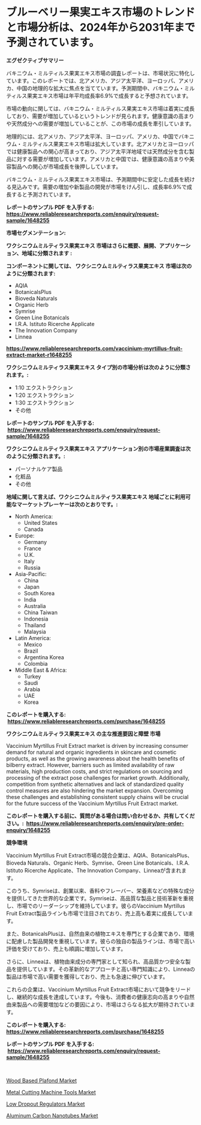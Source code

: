 <p><h1>ブルーベリー果実エキス市場のトレンドと市場分析は、2024年から2031年まで予測されています。</h1></p><p><strong>エグゼクティブサマリー</strong></p>
<p><p>バキニウム・ミルティルス果実エキス市場の調査レポートは、市場状況に特化しています。このレポートでは、北アメリカ、アジア太平洋、ヨーロッパ、アメリカ、中国の地理的な拡大に焦点を当てています。予測期間中、バキニウム・ミルティルス果実エキス市場は年平均成長率6.9%で成長すると予想されています。</p><p>市場の動向に関しては、バキニウム・ミルティルス果実エキス市場は着実に成長しており、需要が増加しているというトレンドが見られます。健康意識の高まりや天然成分への需要が増加していることが、この市場の成長を牽引しています。</p><p>地理的には、北アメリカ、アジア太平洋、ヨーロッパ、アメリカ、中国でバキニウム・ミルティルス果実エキス市場は拡大しています。北アメリカとヨーロッパでは健康製品への関心が高まっており、アジア太平洋地域では天然成分を含む製品に対する需要が増加しています。アメリカと中国では、健康意識の高まりや美容製品への関心が市場成長を後押ししています。</p><p>バキニウム・ミルティルス果実エキス市場は、予測期間中に安定した成長を続ける見込みです。需要の増加や新製品の開発が市場をけん引し、成長率6.9%で成長すると予測されています。</p></p>
<p><strong>レポートのサンプル PDF を入手する: <a href="https://www.reliableresearchreports.com/enquiry/request-sample/1648255">https://www.reliableresearchreports.com/enquiry/request-sample/1648255</a></strong></p>
<p><strong>市場セグメンテーション:</strong></p>
<p><strong> ワクシニウムミルティラス果実エキス 市場はさらに概要、展開、アプリケーション、地域に分類されます :</strong></p>
<p><strong>コンポーネントに関しては、 ワクシニウムミルティラス果実エキス 市場は次のように分類されます: &nbsp;</strong></p>
<p><ul><li>AQIA</li><li>BotanicalsPlus</li><li>Bioveda Naturals</li><li>Organic Herb</li><li>Symrise</li><li>Green Line Botanicals</li><li>I.R.A. Istituto Ricerche Applicate</li><li>The Innovation Company</li><li>Linnea</li></ul></p>
<p><strong><a href="https://www.reliableresearchreports.com/vaccinium-myrtillus-fruit-extract-market-r1648255">https://www.reliableresearchreports.com/vaccinium-myrtillus-fruit-extract-market-r1648255</a></strong></p>
<p><strong> ワクシニウムミルティラス果実エキス タイプ別の市場分析は次のように分類されます。:</strong></p>
<p><ul><li>1:10 エクストラクション</li><li>1:20 エクストラクション</li><li>1:30 エクストラクション</li><li>その他</li></ul></p>
<p><strong>レポートのサンプル PDF を入手する: &nbsp;<a href="https://www.reliableresearchreports.com/enquiry/request-sample/1648255">https://www.reliableresearchreports.com/enquiry/request-sample/1648255</a></strong></p>
<p><strong> ワクシニウムミルティラス果実エキス アプリケーション別の市場産業調査は次のように分類されます。:</strong></p>
<p><ul><li>パーソナルケア製品</li><li>化粧品</li><li>その他</li></ul></p>
<p><strong>地域に関して言えば、ワクシニウムミルティラス果実エキス 地域ごとに利用可能なマーケットプレーヤーは次のとおりです。:</strong></p>
<p><ul>
    <li>
        North America:
        <ul>
            <li>United States</li>
            <li>Canada</li>
        </ul>
    </li>
    <li>
        Europe:
        <ul>
            <li>Germany</li>
            <li>France</li>
            <li>U.K.</li>
            <li>Italy</li>
            <li>Russia</li>
        </ul>
    </li>
    <li>
        Asia-Pacific:
        <ul>
            <li>China</li>
            <li>Japan</li>
            <li>South Korea</li>
            <li>India</li>
            <li>Australia</li>
            <li>China Taiwan</li>
            <li>Indonesia</li>
            <li>Thailand</li>
            <li>Malaysia</li>
        </ul>
    </li>
    <li>
        Latin America:
        <ul>
            <li>Mexico</li>
            <li>Brazil</li>
            <li>Argentina Korea</li>
            <li>Colombia</li>
        </ul>
    </li>
    <li>
        Middle East & Africa:
        <ul>
            <li>Turkey</li>
            <li>Saudi</li>
            <li>Arabia</li>
            <li>UAE</li>
            <li>Korea</li>
        </ul>
    </li>
    </ul></p>
<p><strong>このレポートを購入する: &nbsp;<a href="https://www.reliableresearchreports.com/purchase/1648255">https://www.reliableresearchreports.com/purchase/1648255</a></strong></p>
<p><strong>ワクシニウムミルティラス果実エキス の主な推進要因と障壁 市場</strong></p>
<p><p>Vaccinium Myrtillus Fruit Extract market is driven by increasing consumer demand for natural and organic ingredients in skincare and cosmetic products, as well as the growing awareness about the health benefits of bilberry extract. However, barriers such as limited availability of raw materials, high production costs, and strict regulations on sourcing and processing of the extract pose challenges for market growth. Additionally, competition from synthetic alternatives and lack of standardized quality control measures are also hindering the market expansion. Overcoming these challenges and establishing consistent supply chains will be crucial for the future success of the Vaccinium Myrtillus Fruit Extract market.</p></p>
<p><strong>このレポートを購入する前に、質問がある場合は問い合わせるか、共有してください。:&nbsp; <a href="https://www.reliableresearchreports.com/enquiry/pre-order-enquiry/1648255">https://www.reliableresearchreports.com/enquiry/pre-order-enquiry/1648255</a></strong></p>
<p><strong>競争環境</strong></p>
<p><p>Vaccinium Myrtillus Fruit Extract市場の競合企業は、AQIA、BotanicalsPlus、Bioveda Naturals、Organic Herb、Symrise、Green Line Botanicals、I.R.A. Istituto Ricerche Applicate、The Innovation Company、Linneaが含まれます。</p><p>このうち、Symriseは、創業以来、香料やフレーバー、栄養素などの特殊な成分を提供してきた世界的な企業です。Symriseは、高品質な製品と技術革新を重視し、市場でのリーダーシップを維持しています。彼らのVaccinium Myrtillus Fruit Extract製品ラインも市場で注目されており、売上高も着実に成長しています。</p><p>また、BotanicalsPlusは、自然由来の植物エキスを専門とする企業であり、環境に配慮した製品開発を重視しています。彼らの独自の製品ラインは、市場で高い評価を受けており、売上も順調に増加しています。</p><p>さらに、Linneaは、植物由来成分の専門家として知られ、高品質かつ安全な製品を提供しています。その革新的なアプローチと高い専門知識により、Linneaの製品は市場で高い需要を獲得しており、売上も急速に伸びています。</p><p>これらの企業は、Vaccinium Myrtillus Fruit Extract市場において競争をリードし、継続的な成長を達成しています。今後も、消費者の健康志向の高まりや自然由来製品への需要増加などの要因により、市場はさらなる拡大が期待されています。</p></p>
<p><strong>このレポートを購入する: &nbsp; <a href="https://www.reliableresearchreports.com/purchase/1648255">https://www.reliableresearchreports.com/purchase/1648255</a></strong></p>
<p><strong>レポートのサンプル PDF を入手する: &nbsp;<a href="https://www.reliableresearchreports.com/enquiry/request-sample/1648255">https://www.reliableresearchreports.com/enquiry/request-sample/1648255</a></strong><strong></strong></p>
<p>&nbsp;</p>
<p><p><a href="https://www.linkedin.com/pulse/wood-based-plafond-market-research-report-provides-thorough-ouyie?trackingId=Mb6WYykEBfLRh8YH3sfQeA%3D%3D">Wood Based Plafond Market</a></p><p><a href="https://view.publitas.com/reportprime-1/metal-cutting-machine-tools-market-size-cagr-trends-2024-2030/">Metal Cutting Machine Tools Market</a></p><p><a href="https://meowing-lemming-dd3.notion.site/Low-Dropout-Regulators-Market-Size-Market-Outlook-and-Market-Forecast-2024-to-2031-7855d091219641798fe4933c7f402918">Low Dropout Regulators Market</a></p><p><a href="https://www.linkedin.com/pulse/aluminum-carbon-nanotubes-market-centers-aspects-growth-share-x4tre?trackingId=n7reALsv7rqboCM2TFXg3g%3D%3D">Aluminum Carbon Nanotubes Market</a></p></p>